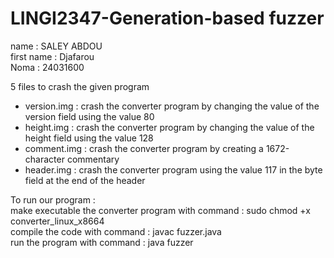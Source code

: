 # LINGI2347-Generation-based fuzzer

name : SALEY ABDOU<br />
first name : Djafarou<br />
Noma : 24031600<br />

5 files to crash the given program 
- version.img : crash the converter program by changing the value of the version field using the value 80
- height.img : crash the converter program by changing the value of the height field using the value 128
- comment.img : crash the converter program by creating a 1672-character commentary
- header.img : crash the converter program using the value 117 in the byte field at the end of the header

To run our program : <br />
make executable the converter program with command : sudo chmod +x converter_linux_x8664<br />
compile the code with command : javac fuzzer.java<br />
run the program with command : java fuzzer
